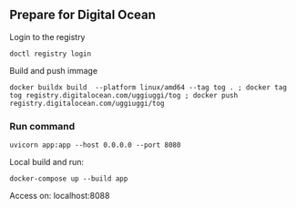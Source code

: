 ## Prepare for Digital Ocean

Login to the registry
```
doctl registry login
```

Build and push immage
```
docker buildx build  --platform linux/amd64 --tag tog . ; docker tag tog registry.digitalocean.com/uggiuggi/tog ; docker push registry.digitalocean.com/uggiuggi/tog
```

### Run command

```
uvicorn app:app --host 0.0.0.0 --port 8080
```

Local build and run:

```
docker-compose up --build app
```

Access on:
localhost:8088
